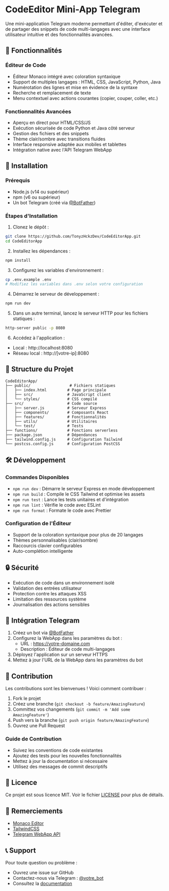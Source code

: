 # CodeEditor Mini-App Telegram

Une mini-application Telegram moderne permettant d'éditer, d'exécuter et de partager des snippets de code multi-langages avec une interface utilisateur intuitive et des fonctionnalités avancées.

## 🌟 Fonctionnalités

### Éditeur de Code

- Éditeur Monaco intégré avec coloration syntaxique
- Support de multiples langages : HTML, CSS, JavaScript, Python, Java
- Numérotation des lignes et mise en évidence de la syntaxe
- Recherche et remplacement de texte
- Menu contextuel avec actions courantes (copier, couper, coller, etc.)

### Fonctionnalités Avancées

- Aperçu en direct pour HTML/CSS/JS
- Exécution sécurisée de code Python et Java côté serveur
- Gestion des fichiers et des snippets
- Thème clair/sombre avec transitions fluides
- Interface responsive adaptée aux mobiles et tablettes
- Intégration native avec l'API Telegram WebApp

## 🚀 Installation

### Prérequis

- Node.js (v14 ou supérieur)
- npm (v6 ou supérieur)
- Un bot Telegram (créé via [@BotFather](https://t.me/BotFather))

### Étapes d'Installation

1. Clonez le dépôt :

```bash
git clone https://github.com/TonyzHckzDev/CodeEditorApp.git
cd CodeEditorApp
```

2. Installez les dépendances :

```bash
npm install
```

3. Configurez les variables d'environnement :

```bash
cp .env.example .env
# Modifiez les variables dans .env selon votre configuration
```

4. Démarrez le serveur de développement :

```bash
npm run dev
```

5. Dans un autre terminal, lancez le serveur HTTP pour les fichiers statiques :

```bash
http-server public -p 8080
```

6. Accédez à l'application :

- Local : http://localhost:8080
- Réseau local : http://[votre-ip]:8080

## 📁 Structure du Projet

```
CodeEditorApp/
├── public/                 # Fichiers statiques
│   ├── index.html         # Page principale
│   ├── src/               # JavaScript client
│   └── styles/            # CSS compilé
├── src/                   # Code source
│   ├── server.js          # Serveur Express
│   ├── components/        # Composants React
│   ├── features/          # Fonctionnalités
│   ├── utils/             # Utilitaires
│   └── test/              # Tests
├── functions/             # Fonctions serverless
├── package.json           # Dépendances
├── tailwind.config.js     # Configuration Tailwind
└── postcss.config.js      # Configuration PostCSS
```

## 🛠️ Développement

### Commandes Disponibles

- `npm run dev` : Démarre le serveur Express en mode développement
- `npm run build` : Compile le CSS Tailwind et optimise les assets
- `npm run test` : Lance les tests unitaires et d'intégration
- `npm run lint` : Vérifie le code avec ESLint
- `npm run format` : Formate le code avec Prettier

### Configuration de l'Éditeur

- Support de la coloration syntaxique pour plus de 20 langages
- Thèmes personnalisables (clair/sombre)
- Raccourcis clavier configurables
- Auto-complétion intelligente

## 🔒 Sécurité

- Exécution de code dans un environnement isolé
- Validation des entrées utilisateur
- Protection contre les attaques XSS
- Limitation des ressources système
- Journalisation des actions sensibles

## 🤖 Intégration Telegram

1. Créez un bot via [@BotFather](https://t.me/BotFather)
2. Configurez la WebApp dans les paramètres du bot :
   - URL : https://votre-domaine.com
   - Description : Éditeur de code multi-langages
3. Déployez l'application sur un serveur HTTPS
4. Mettez à jour l'URL de la WebApp dans les paramètres du bot

## 🤝 Contribution

Les contributions sont les bienvenues ! Voici comment contribuer :

1. Fork le projet
2. Créez une branche (`git checkout -b feature/AmazingFeature`)
3. Committez vos changements (`git commit -m 'Add some AmazingFeature'`)
4. Push vers la branche (`git push origin feature/AmazingFeature`)
5. Ouvrez une Pull Request

### Guide de Contribution

- Suivez les conventions de code existantes
- Ajoutez des tests pour les nouvelles fonctionnalités
- Mettez à jour la documentation si nécessaire
- Utilisez des messages de commit descriptifs

## 📝 Licence

Ce projet est sous licence MIT. Voir le fichier [LICENSE](LICENSE) pour plus de détails.

## 🙏 Remerciements

- [Monaco Editor](https://microsoft.github.io/monaco-editor/)
- [TailwindCSS](https://tailwindcss.com)
- [Telegram WebApp API](https://core.telegram.org/bots/webapps)

## 📞 Support

Pour toute question ou problème :

- Ouvrez une issue sur GitHub
- Contactez-nous via Telegram : [@votre_bot](https://t.me/votre_bot)
- Consultez la [documentation](https://votre-domaine.com/docs)
